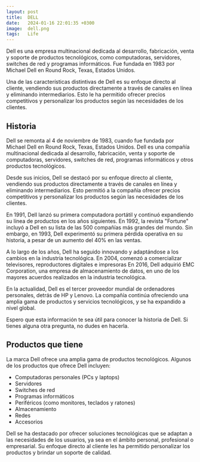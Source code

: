```yaml
---
layout: post
title:  DELL
date:   2024-01-16 22:01:35 +0300
image:  dell.png
tags:   Life
---
```

Dell es una empresa multinacional dedicada al desarrollo, fabricación, venta y soporte de productos tecnológicos, como computadoras, servidores, switches de red y programas informáticos. Fue fundada en 1983 por Michael Dell en Round Rock, Texas, Estados Unidos.

Una de las características distintivas de Dell es su enfoque directo al cliente, vendiendo sus productos directamente a través de canales en línea y eliminando intermediarios. Esto le ha permitido ofrecer precios competitivos y personalizar los productos según las necesidades de los clientes.

## Historia

Dell se remonta al 4 de noviembre de 1983, cuando fue fundada por Michael Dell en Round Rock, Texas, Estados Unidos. Dell es una compañía multinacional dedicada al desarrollo, fabricación, venta y soporte de computadoras, servidores, switches de red, programas informáticos y otros productos tecnológicos.

Desde sus inicios, Dell se destacó por su enfoque directo al cliente, vendiendo sus productos directamente a través de canales en línea y eliminando intermediarios. Esto permitió a la compañía ofrecer precios competitivos y personalizar los productos según las necesidades de los clientes.

En 1991, Dell lanzó su primera computadora portátil y continuó expandiendo su línea de productos en los años siguientes. En 1992, la revista "Fortune" incluyó a Dell en su lista de las 500 compañías más grandes del mundo. Sin embargo, en 1993, Dell experimentó su primera pérdida operativa en su historia, a pesar de un aumento del 40% en las ventas.

A lo largo de los años, Dell ha seguido innovando y adaptándose a los cambios en la industria tecnológica. En 2004, comenzó a comercializar televisores, reproductores digitales e impresoras En 2016, Dell adquirió EMC Corporation, una empresa de almacenamiento de datos, en uno de los mayores acuerdos realizados en la industria tecnológica.

En la actualidad, Dell es el tercer proveedor mundial de ordenadores personales, detrás de HP y Lenovo. La compañía continúa ofreciendo una amplia gama de productos y servicios tecnológicos, y se ha expandido a nivel global.

Espero que esta información te sea útil para conocer la historia de Dell. Si tienes alguna otra pregunta, no dudes en hacerla.

## Productos que tiene

La marca Dell ofrece una amplia gama de productos tecnológicos. Algunos de los productos que ofrece Dell incluyen:

- Computadoras personales (PCs y laptops)
- Servidores
- Switches de red
- Programas informáticos
- Periféricos (como monitores, teclados y ratones)
- Almacenamiento
- Redes
- Accesorios

Dell se ha destacado por ofrecer soluciones tecnológicas que se adaptan a las necesidades de los usuarios, ya sea en el ámbito personal, profesional o empresarial. Su enfoque directo al cliente les ha permitido personalizar los productos y brindar un soporte de calidad.